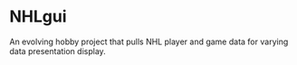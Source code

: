 # NHLgui
An evolving hobby project that pulls NHL player and game data for varying data presentation display.
